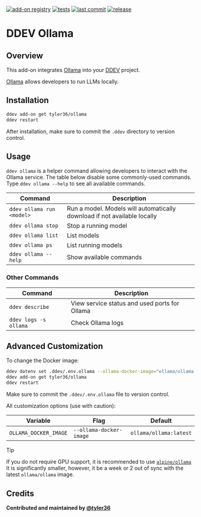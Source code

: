 [![add-on registry](https://img.shields.io/badge/DDEV-Add--on_Registry-blue)](https://addons.ddev.com)
[![tests](https://github.com/tyler36/ollama/actions/workflows/tests.yml/badge.svg?branch=main)](https://github.com/tyler36/ollama/actions/workflows/tests.yml?query=branch%3Amain)
[![last commit](https://img.shields.io/github/last-commit/tyler36/ollama)](https://github.com/tyler36/ollama/commits)
[![release](https://img.shields.io/github/v/release/tyler36/ollama)](https://github.com/tyler36/ollama/releases/latest)

# DDEV Ollama

## Overview

This add-on integrates [Ollama](https://ollama.com/) into your [DDEV](https://ddev.com/) project.

[Ollama](https://ollama.com/) allows developers to run LLMs locally.

## Installation

```bash
ddev add-on get tyler36/ollama
ddev restart
```

After installation, make sure to commit the `.ddev` directory to version control.

## Usage

`ddev ollama` is a helper command allowing developers to interact with the Ollama service.
The table below disable some commonly-used commands. Type `ddev ollama --help` to see all available commands.

| Command                   | Description                                                              |
| ------------------------- | ------------------------------------------------------------------------ |
| `ddev ollama run <model>` | Run a model. Models will automatically download if not available locally |
| `ddev ollama stop`        | Stop a running model                                                     |
| `ddev ollama list`        | List models                                                              |
| `ddev ollama ps`          | List running models                                                      |
| `ddev ollama --help`      | Show available commands                                                  |

### Other Commands

| Command               | Description                                   |
| --------------------- | --------------------------------------------- |
| `ddev describe`       | View service status and used ports for Ollama |
| `ddev logs -s ollama` | Check Ollama logs                             |

## Advanced Customization

To change the Docker image:

```bash
ddev dotenv set .ddev/.env.ollama --ollama-docker-image="ollama/ollama:latest"
ddev add-on get tyler36/ollama
ddev restart
```

Make sure to commit the `.ddev/.env.ollama` file to version control.

All customization options (use with caution):

| Variable              | Flag                    | Default                |
| --------------------- | ----------------------- | ---------------------- |
| `OLLAMA_DOCKER_IMAGE` | `--ollama-docker-image` | `ollama/ollama:latest` |

> [!tip]
> If you do not require GPU support, it is recommended to use [`alpine/ollama`](https://hub.docker.com/r/alpine/ollama)
> It is significantly smaller, however, it be a week or 2 out of sync with the latest `ollama/ollama` image.

## Credits

**Contributed and maintained by [@tyler36](https://github.com/tyler36)**
